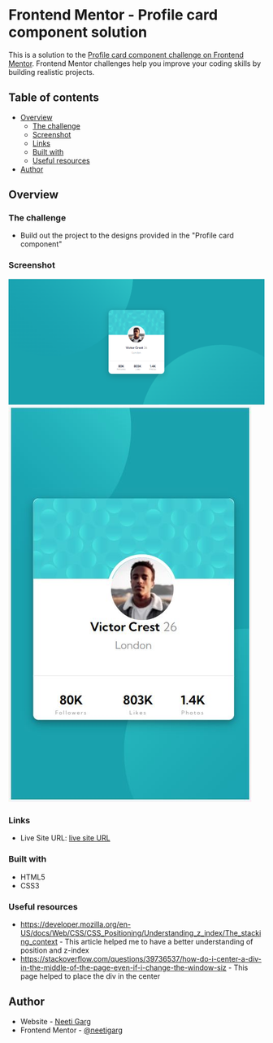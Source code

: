 # Frontend Mentor - Profile card component solution

This is a solution to the [Profile card component challenge on Frontend Mentor](https://www.frontendmentor.io/challenges/profile-card-component-cfArpWshJ). Frontend Mentor challenges help you improve your coding skills by building realistic projects. 

## Table of contents

- [Overview](#overview)
  - [The challenge](#the-challenge)
  - [Screenshot](#screenshot)
  - [Links](#links)
  - [Built with](#built-with)
  - [Useful resources](#useful-resources)
- [Author](#author)

## Overview

### The challenge

- Build out the project to the designs provided  in the "Profile card component"

### Screenshot

![Screenshot for Desktop Device](./desktop.jpg)
![Screenshot for Mobile Device](./mobile.jpg)

### Links

- Live Site URL: [live site URL](https://neetigarg.github.io/ProfileCard/)

### Built with

- HTML5
- CSS3 

### Useful resources

- https://developer.mozilla.org/en-US/docs/Web/CSS/CSS_Positioning/Understanding_z_index/The_stacking_context - This article helped me to have a better understanding of position and z-index
- https://stackoverflow.com/questions/39736537/how-do-i-center-a-div-in-the-middle-of-the-page-even-if-i-change-the-window-siz - This page helped to place the div in the center

## Author

- Website - [Neeti Garg](https://www.your-site.com)
- Frontend Mentor - [@neetigarg](https://www.frontendmentor.io/profile/yourusername)
